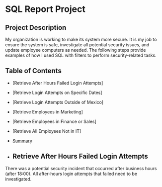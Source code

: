 # SQL Report Project

## Project Description
My organization is working to make its system more secure. It is my job to ensure the system is safe, investigate all potential security issues, and update employee computers as needed. The following steps provide examples of how I used SQL with filters to perform security-related tasks.

## Table of Contents
- [Retrieve After Hours Failed Login Attempts]
- [Retrieve Login Attempts on Specific Dates]
- [Retrieve Login Attempts Outside of Mexico]
- [Retrieve Employees in Marketing]
- [Retrieve Employees in Finance or Sales]
- [Retrieve All Employees Not in IT]
- [Summary](#summary)

- ## Retrieve After Hours Failed Login Attempts
There was a potential security incident that occurred after business hours (after 18:00). All after-hours login attempts that failed need to be investigated.
